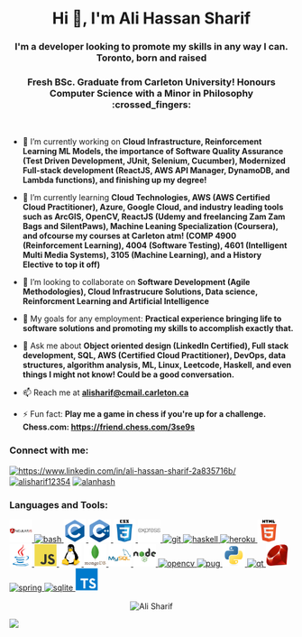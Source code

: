 <h1 align="center">Hi 👋, I'm Ali Hassan Sharif</h1>
<h3 align="center">I'm a developer looking to promote my skills in any way I can. Toronto, born and raised</h3>
<h3 align="center">Fresh BSc. Graduate from Carleton University! Honours Computer Science with a Minor in Philosophy :crossed_fingers:</h3>

<p align="center"><img align="center" src="https://github-readme-streak-stats.herokuapp.com?user=AliSharif12354&theme=rising-sun&border_radius=7.2&hide_longest_streak=true" alt="" /></p>

- 🔭 I’m currently working on **Cloud Infrastructure, Reinforcement Learning ML Models, the importance of Software Quality Assurance (Test Driven Development, JUnit, Selenium, Cucumber), Modernized Full-stack development (ReactJS, AWS API Manager, DynamoDB, and Lambda functions), and finishing up my degree!**

- 🌱 I’m currently learning **Cloud Technologies, AWS (AWS Certified Cloud Practitioner), Azure, Google Cloud, and industry leading tools such as ArcGIS, OpenCV, ReactJS (Udemy and freelancing Zam Zam Bags and SilentPaws), Machine Leaning Specialization (Coursera), and ofcourse my courses at Carleton atm! (COMP 4900 (Reinforcement Learning), 4004 (Software Testing), 4601 (Intelligent Multi Media Systems), 3105 (Machine Learning), and a History Elective to top it off)**

- 👯 I’m looking to collaborate on **Software Development (Agile Methodologies), Cloud Infrastrucure Solutions, Data science, Reinforcment Learning and Artificial Intelligence**

- 🤝 My goals for any employment: **Practical experience bringing life to software solutions and promoting my skills to accomplish exactly that.**

- 💬 Ask me about **Object oriented design (LinkedIn Certified), Full stack development, SQL, AWS (Certified Cloud Practitioner), DevOps, data structures, algorithm analysis, ML, Linux, Leetcode, Haskell, and even things I might not know! Could be a good conversation.**

- 📫 Reach me at **alisharif@cmail.carleton.ca**

- ⚡ Fun fact: **Play me a game in chess if you're up for a challenge. Chess.com: https://friend.chess.com/3se9s**

<h3 align="left">Connect with me:</h3>
<p align="left">
<a href="https://linkedin.com/in/https://www.linkedin.com/in/ali-hassan-sharif-2a835716b/" target="blank"><img align="center" src="https://raw.githubusercontent.com/rahuldkjain/github-profile-readme-generator/master/src/images/icons/Social/linked-in-alt.svg" alt="https://www.linkedin.com/in/ali-hassan-sharif-2a835716b/" height="30" width="40" /></a>
<a href="https://kaggle.com/alisharif12354" target="blank"><img align="center" src="https://raw.githubusercontent.com/rahuldkjain/github-profile-readme-generator/master/src/images/icons/Social/kaggle.svg" alt="alisharif12354" height="30" width="40" /></a>
<a href="https://www.leetcode.com/alanhash" target="blank"><img align="center" src="https://raw.githubusercontent.com/rahuldkjain/github-profile-readme-generator/master/src/images/icons/Social/leet-code.svg" alt="alanhash" height="30" width="40" /></a>
</p>

<h3 align="left">Languages and Tools:</h3>
<p align="left"> <a href="https://angular.io" target="_blank" rel="noreferrer"> <img src="https://raw.githubusercontent.com/devicons/devicon/master/icons/angularjs/angularjs-original-wordmark.svg" alt="angularjs" width="40" height="40"/> </a> <a href="https://www.gnu.org/software/bash/" target="_blank" rel="noreferrer"> <img src="https://www.vectorlogo.zone/logos/gnu_bash/gnu_bash-icon.svg" alt="bash" width="40" height="40"/> </a> <a href="https://www.cprogramming.com/" target="_blank" rel="noreferrer"> <img src="https://raw.githubusercontent.com/devicons/devicon/master/icons/c/c-original.svg" alt="c" width="40" height="40"/> </a> <a href="https://www.w3schools.com/cpp/" target="_blank" rel="noreferrer"> <img src="https://raw.githubusercontent.com/devicons/devicon/master/icons/cplusplus/cplusplus-original.svg" alt="cplusplus" width="40" height="40"/> </a> <a href="https://www.w3schools.com/css/" target="_blank" rel="noreferrer"> <img src="https://raw.githubusercontent.com/devicons/devicon/master/icons/css3/css3-original-wordmark.svg" alt="css3" width="40" height="40"/> </a> <a href="https://expressjs.com" target="_blank" rel="noreferrer"> <img src="https://raw.githubusercontent.com/devicons/devicon/master/icons/express/express-original-wordmark.svg" alt="express" width="40" height="40"/> </a> <a href="https://git-scm.com/" target="_blank" rel="noreferrer"> <img src="https://www.vectorlogo.zone/logos/git-scm/git-scm-icon.svg" alt="git" width="40" height="40"/> </a> <a href="https://www.haskell.org/" target="_blank" rel="noreferrer"> <img src="https://upload.wikimedia.org/wikipedia/commons/1/1c/Haskell-Logo.svg" alt="haskell" width="40" height="40"/> </a> <a href="https://heroku.com" target="_blank" rel="noreferrer"> <img src="https://www.vectorlogo.zone/logos/heroku/heroku-icon.svg" alt="heroku" width="40" height="40"/> </a> <a href="https://www.w3.org/html/" target="_blank" rel="noreferrer"> <img src="https://raw.githubusercontent.com/devicons/devicon/master/icons/html5/html5-original-wordmark.svg" alt="html5" width="40" height="40"/> </a> <a href="https://www.java.com" target="_blank" rel="noreferrer"> <img src="https://raw.githubusercontent.com/devicons/devicon/master/icons/java/java-original.svg" alt="java" width="40" height="40"/> </a> <a href="https://developer.mozilla.org/en-US/docs/Web/JavaScript" target="_blank" rel="noreferrer"> <img src="https://raw.githubusercontent.com/devicons/devicon/master/icons/javascript/javascript-original.svg" alt="javascript" width="40" height="40"/> </a> <a href="https://www.linux.org/" target="_blank" rel="noreferrer"> <img src="https://raw.githubusercontent.com/devicons/devicon/master/icons/linux/linux-original.svg" alt="linux" width="40" height="40"/> </a> <a href="https://www.mongodb.com/" target="_blank" rel="noreferrer"> <img src="https://raw.githubusercontent.com/devicons/devicon/master/icons/mongodb/mongodb-original-wordmark.svg" alt="mongodb" width="40" height="40"/> </a> <a href="https://www.mysql.com/" target="_blank" rel="noreferrer"> <img src="https://raw.githubusercontent.com/devicons/devicon/master/icons/mysql/mysql-original-wordmark.svg" alt="mysql" width="40" height="40"/> </a> <a href="https://nodejs.org" target="_blank" rel="noreferrer"> <img src="https://raw.githubusercontent.com/devicons/devicon/master/icons/nodejs/nodejs-original-wordmark.svg" alt="nodejs" width="40" height="40"/> </a> <a href="https://opencv.org/" target="_blank" rel="noreferrer"> <img src="https://www.vectorlogo.zone/logos/opencv/opencv-icon.svg" alt="opencv" width="40" height="40"/> </a> <a href="https://pugjs.org" target="_blank" rel="noreferrer"> <img src="https://cdn.worldvectorlogo.com/logos/pug.svg" alt="pug" width="40" height="40"/> </a> <a href="https://www.python.org" target="_blank" rel="noreferrer"> <img src="https://raw.githubusercontent.com/devicons/devicon/master/icons/python/python-original.svg" alt="python" width="40" height="40"/> </a> <a href="https://www.qt.io/" target="_blank" rel="noreferrer"> <img src="https://upload.wikimedia.org/wikipedia/commons/0/0b/Qt_logo_2016.svg" alt="qt" width="40" height="40"/> </a> <a href="https://www.ruby-lang.org/en/" target="_blank" rel="noreferrer"> <img src="https://raw.githubusercontent.com/devicons/devicon/master/icons/ruby/ruby-original.svg" alt="ruby" width="40" height="40"/> </a> <a href="https://spring.io/" target="_blank" rel="noreferrer"> <img src="https://www.vectorlogo.zone/logos/springio/springio-icon.svg" alt="spring" width="40" height="40"/> </a> <a href="https://www.sqlite.org/" target="_blank" rel="noreferrer"> <img src="https://www.vectorlogo.zone/logos/sqlite/sqlite-icon.svg" alt="sqlite" width="40" height="40"/> </a> <a href="https://www.typescriptlang.org/" target="_blank" rel="noreferrer"> <img src="https://raw.githubusercontent.com/devicons/devicon/master/icons/typescript/typescript-original.svg" alt="typescript" width="40" height="40"/> </a> </p>

<p>
<p align="center"><img align="center" src="https://github-readme-stats.vercel.app/api/top-langs?username=AliSharif12354&show_icons=true&locale=en&layout=compact&theme=tokyonight&langs_count=10" alt="Ali Sharif" />
</p>

![](https://komarev.com/ghpvc/?username=AliSharif12354&style=flat-square)


